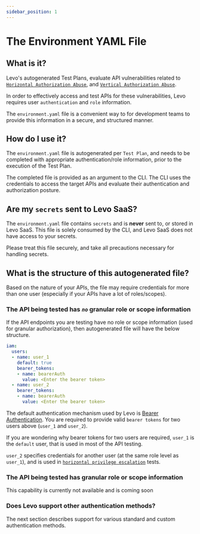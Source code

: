 ```yaml
---
sidebar_position: 1
---
```


# The Environment YAML File

## What is it?

Levo's autogenerated Test Plans, evaluate API vulnerabilities related to [`Horizontal Authorization Abuse`][horizontal-priv-abuse], and [`Vertical Authorization Abuse`][vertical-priv-abuse].

In order to effectively access and test APIs for these vulnerabilities, Levo requires user `authentication` and `role` information.

The `environment.yaml` file is a convenient way to for development teams to provide this information in a secure, and structured manner.

## How do I use it?

The `environment.yaml` file is autogenerated per `Test Plan`, and needs to be completed with appropriate authentication/role information, prior to the execution of the Test Plan.

The completed file is provided as an argument to the CLI. The CLI uses the credentials to access the target APIs and evaluate their authentication and authorization posture.

## Are my `secrets` sent to Levo SaaS?

The `environment.yaml` file contains `secrets` and is **never** sent to, or stored in Levo SaaS. This file is solely consumed by the CLI, and Levo SaaS does not have access to your secrets.

Please treat this file securely, and take all precautions necessary for handling secrets.

## What is the structure of this autogenerated file?

Based on the nature of your APIs, the file may require credentials for more than one user (especially if your APIs have a lot of roles/scopes).

### The API being tested has *`no`* granular role or scope information
If the API endpoints you are testing have no role or scope information (used for granular authorization), then autogenerated file will have the below structure.

```YAML
iam:
  users:
  - name: user_1
    default: true
    bearer_tokens:
    - name: bearerAuth
      value: <Enter the bearer token>
  - name: user_2
    bearer_tokens:
    - name: bearerAuth
      value: <Enter the bearer token>
```
The default authentication mechanism used by Levo is [Bearer Authentication][bearer-auth]. You are required to provide
valid `bearer tokens` for two users above (`user_1` and `user_2`).

If you are wondering why bearer tokens for two users are required, `user_1` is the `default` user, that is used in most of the API testing.

`user_2` specifies credentials for another user (at the same role level as `user_1`), and is used in [`horizontal privilege escalation`][idor] tests.


### The API being tested has granular role or scope information
This capability is currently not available and is coming soon

### Does Levo support other authentication methods?
The next section describes support for various standard and custom authentication methods.


[horizontal-priv-abuse]: https://en.wikipedia.org/wiki/Privilege_escalation#Horizontal
[vertical-priv-abuse]: https://en.wikipedia.org/wiki/Privilege_escalation#Vertical
[idor]: ../../issues/vulnerabilities/IDOR

[bearer-auth]: https://swagger.io/docs/specification/authentication/bearer-authentication/

